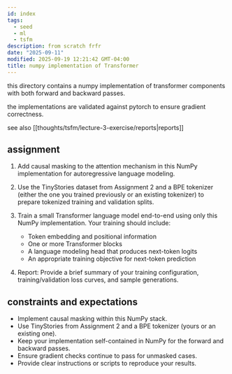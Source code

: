 ```yaml
---
id: index
tags:
  - seed
  - ml
  - tsfm
description: from scratch frfr
date: "2025-09-11"
modified: 2025-09-19 12:21:42 GMT-04:00
title: numpy implementation of Transformer
---
```


this directory contains a numpy implementation of transformer components with both forward and backward passes.

the implementations are validated against pytorch to ensure gradient correctness.

see also [[thoughts/tsfm/lecture-3-exercise/reports|reports]]

## assignment

1. Add causal masking to the attention mechanism in this NumPy implementation for autoregressive language modeling.

2. Use the TinyStories dataset from Assignment 2 and a BPE tokenizer (either the one you trained previously or an existing tokenizer) to prepare tokenized training and validation splits.

3. Train a small Transformer language model end-to-end using only this NumPy implementation. Your training should include:
   - Token embedding and positional information
   - One or more Transformer blocks
   - A language modeling head that produces next-token logits
   - An appropriate training objective for next-token prediction

4. Report: Provide a brief summary of your training configuration, training/validation loss curves, and sample generations.

## constraints and expectations

- Implement causal masking within this NumPy stack.
- Use TinyStories from Assignment 2 and a BPE tokenizer (yours or an existing one).
- Keep your implementation self-contained in NumPy for the forward and backward passes.
- Ensure gradient checks continue to pass for unmasked cases.
- Provide clear instructions or scripts to reproduce your results.
